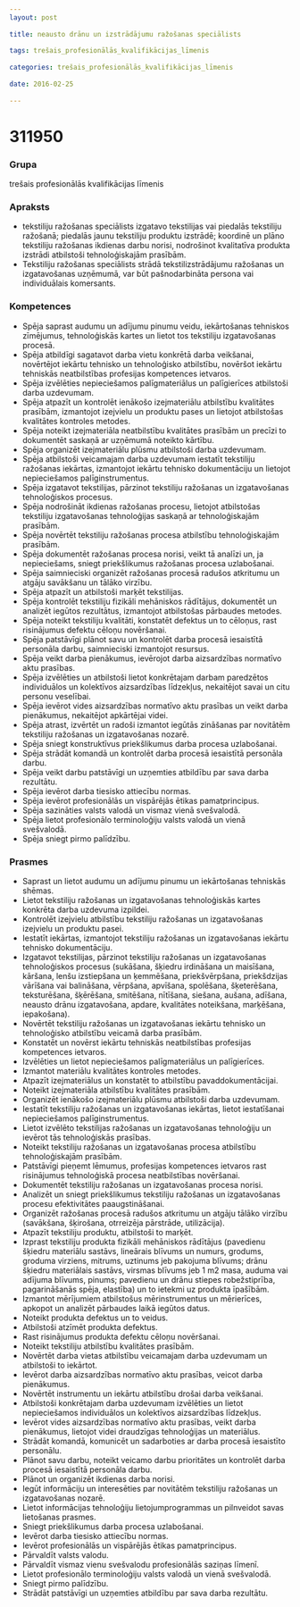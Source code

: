 ```yaml
---
layout: post
    
title: neausto drānu un izstrādājumu ražošanas speciālists
    
tags: trešais_profesionālās_kvalifikācijas_līmenis
    
categories: trešais_profesionālās_kvalifikācijas_līmenis
    
date: 2016-02-25
    
---
```

# 311950

### Grupa
trešais profesionālās kvalifikācijas līmenis

### Apraksts

* tekstiliju ražošanas speciālists izgatavo tekstilijas vai piedalās tekstiliju ražošanā; piedalās jaunu tekstiliju produktu izstrādē; koordinē un plāno tekstiliju ražošanas ikdienas darbu norisi, nodrošinot kvalitatīva produkta izstrādi atbilstoši tehnoloģiskajām prasībām.
* Tekstiliju ražošanas speciālists strādā tekstilizstrādājumu ražošanas un izgatavošanas uzņēmumā, var būt pašnodarbināta persona vai individuālais komersants.

### Kompetences

* Spēja saprast audumu un adījumu pinumu veidu, iekārtošanas tehniskos zīmējumus, tehnoloģiskās kartes un lietot tos tekstiliju izgatavošanas procesā.
* Spēja atbildīgi sagatavot darba vietu konkrētā darba veikšanai, novērtējot iekārtu tehnisko un tehnoloģisko atbilstību, novēršot iekārtu tehniskās neatbilstības profesijas kompetences ietvaros.
* Spēja izvēlēties nepieciešamos palīgmateriālus un palīgierīces atbilstoši darba uzdevumam.
* Spēja atpazīt un kontrolēt ienākošo izejmateriālu atbilstību kvalitātes prasībām, izmantojot izejvielu un produktu pases un lietojot atbilstošas kvalitātes kontroles metodes.
* Spēja noteikt izejmateriāla neatbilstību kvalitātes prasībām un precīzi to dokumentēt saskaņā ar uzņēmumā noteikto kārtību.
* Spēja organizēt izejmateriālu plūsmu atbilstoši darba uzdevumam.
* Spēja atbilstoši veicamajam darba uzdevumam iestatīt tekstiliju ražošanas iekārtas, izmantojot iekārtu tehnisko dokumentāciju un lietojot nepieciešamos palīginstrumentus.
* Spēja izgatavot tekstilijas, pārzinot tekstiliju ražošanas un izgatavošanas tehnoloģiskos procesus.
* Spēja nodrošināt ikdienas ražošanas procesu, lietojot atbilstošas tekstiliju izgatavošanas tehnoloģijas saskaņā ar tehnoloģiskajām prasībām.
* Spēja novērtēt tekstiliju ražošanas procesa atbilstību tehnoloģiskajām prasībām.
* Spēja dokumentēt ražošanas procesa norisi, veikt tā analīzi un, ja nepieciešams, sniegt priekšlikumus ražošanas procesa uzlabošanai.
* Spēja saimnieciski organizēt ražošanas procesā radušos atkritumu un atgāju savākšanu un tālāko virzību.
* Spēja atpazīt un atbilstoši marķēt tekstilijas.
* Spēja kontrolēt tekstiliju fizikāli mehāniskos rādītājus, dokumentēt un analizēt iegūtos rezultātus, izmantojot atbilstošas pārbaudes metodes.
* Spēja noteikt tekstiliju kvalitāti, konstatēt defektus un to cēloņus, rast risinājumus defektu cēloņu novēršanai.
* Spēja patstāvīgi plānot savu un kontrolēt darba procesā iesaistītā personāla darbu, saimnieciski izmantojot resursus.
* Spēja veikt darba pienākumus, ievērojot darba aizsardzības normatīvo aktu prasības.
* Spēja izvēlēties un atbilstoši lietot konkrētajam darbam paredzētos individuālos un kolektīvos aizsardzības līdzekļus, nekaitējot savai un citu personu veselībai.
* Spēja ievērot vides aizsardzības normatīvo aktu prasības un veikt darba pienākumus, nekaitējot apkārtējai videi.
* Spēja atrast, izvērtēt un radoši izmantot iegūtās zināšanas par novitātēm tekstiliju ražošanas un izgatavošanas nozarē.
* Spēja sniegt konstruktīvus priekšlikumus darba procesa uzlabošanai.
* Spēja strādāt komandā un kontrolēt darba procesā iesaistītā personāla darbu.
* Spēja veikt darbu patstāvīgi un uzņemties atbildību par sava darba rezultātu.
* Spēja ievērot darba tiesisko attiecību normas.
* Spēja ievērot profesionālās un vispārējās ētikas pamatprincipus.
* Spēja sazināties valsts valodā un vismaz vienā svešvalodā.
* Spēja lietot profesionālo terminoloģiju valsts valodā un vienā svešvalodā.
* Spēja sniegt pirmo palīdzību.

### Prasmes 
* Saprast un lietot audumu un adījumu pinumu un iekārtošanas tehniskās shēmas.
* Lietot tekstiliju ražošanas un izgatavošanas tehnoloģiskās kartes konkrēta darba uzdevuma izpildei.
* Kontrolēt izejvielu atbilstību tekstiliju ražošanas un izgatavošanas izejvielu un produktu pasei.
* Iestatīt iekārtas, izmantojot tekstiliju ražošanas un izgatavošanas iekārtu tehnisko dokumentāciju.
* Izgatavot tekstilijas, pārzinot tekstiliju ražošanas un izgatavošanas tehnoloģiskos procesus (sukāšana, šķiedru irdināšana un maisīšana, kāršana, lenšu izstiepšana un ķemmēšana, priekšvērpšana, priekšdzijas vārīšana vai balināšana, vērpšana, apvīšana, spolēšana, šķeterēšana, teksturēšana, šķērēšana, smitēšana, nītīšana, siešana, aušana, adīšana, neausto drānu izgatavošana, apdare, kvalitātes noteikšana, marķēšana, iepakošana).
* Novērtēt tekstiliju ražošanas un izgatavošanas iekārtu tehnisko un tehnoloģisko atbilstību veicamā darba prasībām.
* Konstatēt un novērst iekārtu tehniskās neatbilstības profesijas kompetences ietvaros.
* Izvēlēties un lietot nepieciešamos palīgmateriālus un palīgierīces.
* Izmantot materiālu kvalitātes kontroles metodes.
* Atpazīt izejmateriālus un konstatēt to atbilstību pavaddokumentācijai.
* Noteikt izejmateriāla atbilstību kvalitātes prasībām.
* Organizēt ienākošo izejmateriālu plūsmu atbilstoši darba uzdevumam.
* Iestatīt tekstiliju ražošanas un izgatavošanas iekārtas, lietot iestatīšanai nepieciešamos palīginstrumentus.
* Lietot izvēlēto tekstilijas ražošanas un izgatavošanas tehnoloģiju un ievērot tās tehnoloģiskās prasības.
* Noteikt tekstiliju ražošanas un izgatavošanas procesa atbilstību tehnoloģiskajām prasībām.
* Patstāvīgi pieņemt lēmumus, profesijas kompetences ietvaros rast risinājumus tehnoloģiskā procesa neatbilstības novēršanai.
* Dokumentēt tekstiliju ražošanas un izgatavošanas procesa norisi.
* Analizēt un sniegt priekšlikumus tekstiliju ražošanas un izgatavošanas procesu efektivitātes paaugstināšanai.
* Organizēt ražošanas procesā radušos atkritumu un atgāju tālāko virzību (savākšana, šķirošana, otrreizēja pārstrāde, utilizācija).
* Atpazīt tekstiliju produktu, atbilstoši to marķēt.
* Izprast tekstiliju produkta fizikāli mehāniskos rādītājus (pavedienu šķiedru materiālu sastāvs, lineārais blīvums un numurs, grodums, groduma virziens, mitrums, uztinums jeb pakojuma blīvums; drānu šķiedru materiālais sastāvs, virsmas blīvums jeb 1 m2 masa, auduma vai adījuma blīvums, pinums; pavedienu un drānu stiepes robežstiprība, pagarināšanās spēja, elastība) un to ietekmi uz produkta īpašībām.
* Izmantot mērījumiem atbilstošus mērinstrumentus un mērierīces, apkopot un analizēt pārbaudes laikā iegūtos datus.
* Noteikt produkta defektus un to veidus.
* Atbilstoši atzīmēt produkta defektus.
* Rast risinājumus produkta defektu cēloņu novēršanai.
* Noteikt tekstiliju atbilstību kvalitātes prasībām.
* Novērtēt darba vietas atbilstību veicamajam darba uzdevumam un atbilstoši to iekārtot.
* Ievērot darba aizsardzības normatīvo aktu prasības, veicot darba pienākumus.
* Novērtēt instrumentu un iekārtu atbilstību drošai darba veikšanai.
* Atbilstoši konkrētajam darba uzdevumam izvēlēties un lietot nepieciešamos individuālos un kolektīvos aizsardzības līdzekļus.
* Ievērot vides aizsardzības normatīvo aktu prasības, veikt darba pienākumus, lietojot videi draudzīgas tehnoloģijas un materiālus.
* Strādāt komandā, komunicēt un sadarboties ar darba procesā iesaistīto personālu.
* Plānot savu darbu, noteikt veicamo darbu prioritātes un kontrolēt darba procesā iesaistītā personāla darbu.
* Plānot un organizēt ikdienas darba norisi.
* Iegūt informāciju un interesēties par novitātēm tekstiliju ražošanas un izgatavošanas nozarē.
* Lietot informācijas tehnoloģiju lietojumprogrammas un pilnveidot savas lietošanas prasmes.
* Sniegt priekšlikumus darba procesa uzlabošanai.
* Ievērot darba tiesisko attiecību normas.
* Ievērot profesionālās un vispārējās ētikas pamatprincipus.
* Pārvaldīt valsts valodu.
* Pārvaldīt vismaz vienu svešvalodu profesionālās saziņas līmenī.
* Lietot profesionālo terminoloģiju valsts valodā un vienā svešvalodā.
* Sniegt pirmo palīdzību.
* Strādāt patstāvīgi un uzņemties atbildību par sava darba rezultātu.